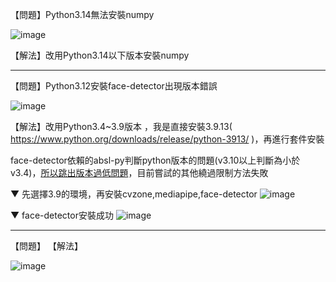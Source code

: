 
【問題】Python3.14無法安裝numpy

![image](https://github.com/user-attachments/assets/5ba0a2ac-1383-46ee-b4c5-ff12db7f3f8e)

【解法】改用Python3.14以下版本安裝numpy

---

【問題】Python3.12安裝face-detector出現版本錯誤

![image](https://github.com/user-attachments/assets/2a9d1d4e-c8ec-49bd-9008-a1cd99110a15)

【解法】改用Python3.4~3.9版本
，我是直接安裝3.9.13( https://www.python.org/downloads/release/python-3913/ )，再進行套件安裝
 
face-detector依賴的absl-py判斷python版本的問題(v3.10以上判斷為小於v3.4)，[所以跳出版本過低問題](https://stackoverflow.com/questions/75250036/runtimeerror-python-version-2-7-or-3-4-is-required-even-if-i-already-have-3-10)，目前嘗試的其他繞過限制方法失敗

▼ 先選擇3.9的環境，再安裝cvzone,mediapipe,face-detector
 ![image](https://github.com/user-attachments/assets/0cf15d68-ecf0-4361-b2a6-1ec90a9c5dd9)

▼ face-detector安裝成功
![image](https://github.com/user-attachments/assets/301e4d7a-d616-48d6-a714-2a0027321746)

---

【問題】
【解法】

![image](https://github.com/user-attachments/assets/21987403-1ef6-4f20-8f04-649d331238b7)
